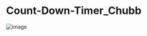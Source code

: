 # Count-Down-Timer_Chubb

![image](https://user-images.githubusercontent.com/86178404/134538289-ac2fb9c7-b38d-4f3d-8263-1fe2cc08f9e4.png)
